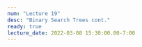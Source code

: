 ```yaml
---
num: "Lecture 19"
desc: "Binary Search Trees cont."
ready: true
lecture_date: 2022-03-08 15:30:00.00-7:00
---
```


